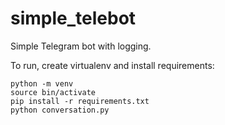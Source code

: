 # simple_telebot
Simple Telegram bot with logging.

To run, create virtualenv and install requirements:
```
python -m venv
source bin/activate
pip install -r requirements.txt
python conversation.py
```
